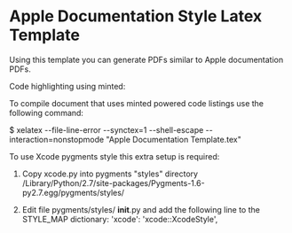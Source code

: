 Apple Documentation Style Latex Template
===============================

Using this template you can generate PDFs similar to Apple documentation PDFs.


Code highlighting using minted:

To compile document that uses minted powered code listings use the following command:

$ xelatex --file-line-error --synctex=1 --shell-escape --interaction=nonstopmode "Apple Documentation Template.tex"

To use Xcode pygments style this extra setup is required:

1) Copy xcode.py into pygments "styles" directory
/Library/Python/2.7/site-packages/Pygments-1.6-py2.7.egg/pygments/styles/

2) Edit file pygments/styles/ __init__.py and add the following line to the STYLE_MAP dictionary:
'xcode':    'xcode::XcodeStyle',
